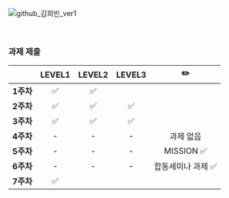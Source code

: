 ![github_김희빈_ver1](https://user-images.githubusercontent.com/29723695/135609702-9244da54-6b57-4837-a76d-9484b9000194.png)

</br>

### 과제 제출
|          |       LEVEL1       |       LEVEL2       |       LEVEL3       |                :pencil2:              |
|:-----:|:------------------:|:------------------:|:------------------:|:-----------------------------------:|
| **1주차** | :white_check_mark: | :white_check_mark: |                    |                                     |
| **2주차** | :white_check_mark: | :white_check_mark: | :white_check_mark: |                                     |
| **3주차** | :white_check_mark: | :white_check_mark: | :white_check_mark: |                                     |
| **4주차** |          -         |          -         |          -         |              과제 없음              |
| **5주차** |          -         |          -         |          -         |      MISSION :white_check_mark:     |
| **6주차** |          -         |          -         |          -         | 합동세미나 과제 :white_check_mark:  |
| **7주차** | :white_check_mark: |                    |                    |                                     |
